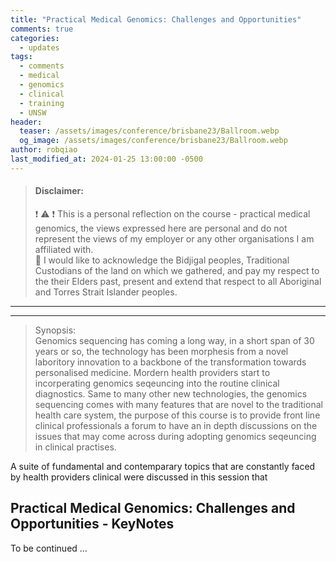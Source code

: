 ```yaml
---
title: "Practical Medical Genomics: Challenges and Opportunities"
comments: true
categories:
  - updates
tags:
  - comments
  - medical
  - genomics
  - clinical
  - training
  - UNSW
header:
  teaser: /assets/images/conference/brisbane23/Ballroom.webp
  og_image: /assets/images/conference/brisbane23/Ballroom.webp
author: robqiao
last_modified_at: 2024-01-25 13:00:00 -0500
---
```


> #### __Disclaimer__:
> :exclamation: :warning: :exclamation: This is a personal reflection on the course - practical medical genomics, the views expressed here are personal and do not represent the views of my employer or any other organisations I am affiliated with.\
> :open_hands: I would like to acknowledge the Bidjigal peoples, Traditional Custodians of the land on which we gathered, and pay my respect to the their Elders past, present and extend that respect to all Aboriginal and Torres Strait Islander peoples.

---
---

> Synopsis:\
> Genomics sequencing has coming a long way, in a short span of 30 years or so, the technology has been morphesis from a novel laboritory innovation to a backbone of the transformation towards personalised medicine. Mordern health providers start to incorperating genomics seqeuncing into the routine clinical diagnostics. Same to many other new technologies, the genomics sequencing comes with many features that are novel to the traditional health care system, the purpose of this course is to provide front line clinical professionals a forum to have an in depth discussions on the issues that may come across during adopting genomics seqeuncing in clinical practises.

  A suite of fundamental and contemparary topics that are constantly faced by health providers clinical were discussed in this session that 

## Practical Medical Genomics: Challenges and Opportunities - KeyNotes



To be continued ...